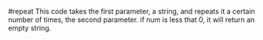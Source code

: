 #repeat
This code takes the first parameter, a string, and repeats it
a certain number of times, the second parameter.
if num is less that 0, it will return an empty string.
